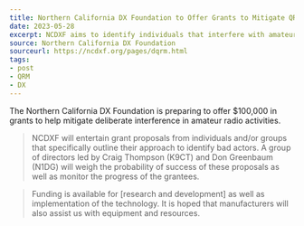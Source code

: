 ```yaml
---
title: Northern California DX Foundation to Offer Grants to Mitigate QRM
date: 2023-05-28
excerpt: NCDXF aims to identify individuals that interfere with amateur radio activities.
source: Northern California DX Foundation
sourceurl: https://ncdxf.org/pages/dqrm.html
tags:
- post
- QRM
- DX
---
```

The Northern California DX Foundation is preparing to offer $100,000 in grants to help mitigate deliberate interference in amateur radio activities.

> NCDXF will entertain grant proposals from individuals and/or groups that specifically outline their approach to identify bad actors. A group of directors led by Craig Thompson (K9CT) and Don Greenbaum (N1DG) will weigh the probability of success of these proposals as well as monitor the progress of the grantees.

> Funding is available for [research and development] as well as implementation of the technology. It is hoped that manufacturers will also assist us with equipment and resources.